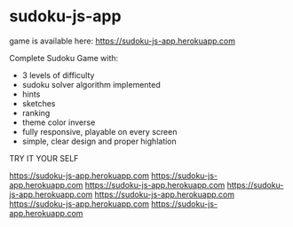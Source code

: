 # sudoku-js-app
game is available here: https://sudoku-js-app.herokuapp.com

Complete Sudoku Game with:
- 3 levels of difficulty 
- sudoku solver algorithm implemented
- hints
- sketches 
- ranking
- theme color inverse
- fully responsive, playable on every screen
- simple, clear design and proper highlation 

TRY IT YOUR SELF

https://sudoku-js-app.herokuapp.com
https://sudoku-js-app.herokuapp.com
https://sudoku-js-app.herokuapp.com
https://sudoku-js-app.herokuapp.com
https://sudoku-js-app.herokuapp.com
https://sudoku-js-app.herokuapp.com
https://sudoku-js-app.herokuapp.com
